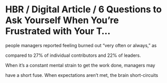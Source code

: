 # HBR / Digital Article / 6 Questions to Ask Yourself When You’re Frustrated with Your T…

people managers reported feeling burned out “very often or always,” as

compared to 27% of individual contributors and 22% of leaders.

When it’s a constant mental strain to get the work done, managers may

have a short fuse. When expectations aren’t met, the brain short-circuits